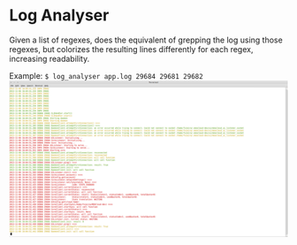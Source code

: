 # Log Analyser #

Given a list of regexes, does the equivalent of grepping the log using those regexes, but colorizes the resulting lines differently for each regex, increasing readability.

Example:
`$ log_analyser app.log 29684 29681 29682`
![Result screenshot](Screenshot.png)
